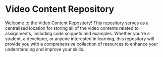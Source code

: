 # Video Content Repository
Welcome to the Video Content Repository! This repository serves as a centralized location for storing all of the video contents related to assignments, including code snippets and examples. Whether you're a student, a developer, or anyone interested in learning, this repository will provide you with a comprehensive collection of resources to enhance your understanding and improve your skills.

